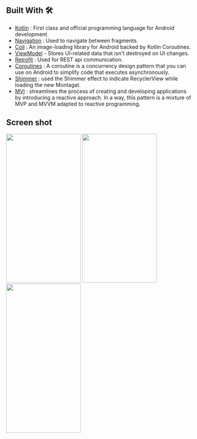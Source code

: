 ## Built With 🛠

- [Kotlin](https://kotlinlang.org/) : First class and official programming language for Android development.
- [Navigation](https://developer.android.com/guide/navigation/navigation-getting-started) : Used to navigate between fragments.
- [Coil](https://coil-kt.github.io/coil/) : An image-loading library for Android backed by Kotlin Coroutines.
- [ViewModel](https://developer.android.com/topic/libraries/architecture/viewmodel) - Stores UI-related data that isn't destroyed on UI changes.
- [Retrofit](https://github.com/square/retrofit) : Used for REST api communication.
- [Coroutines](https://github.com/Kotlin/kotlinx.coroutines) : A coroutine is a concurrency design pattern that you can use on Android to simplify code that executes asynchronously.
- [Shimmer](https://facebook.github.io/shimmer-android/) : used the Shimmer effect to indicate RecyclerView while loading the new Montagat.
- [MVI](https://amsterdamstandard.com/story/modern-android-architecture-with-mvi-design-pattern) : streamlines the process of creating and developing applications by introducing a reactive approach. In a way, this pattern is a mixture of MVP and MVVM adapted to reactive programming.





## Screen shot

<img src = "https://user-images.githubusercontent.com/53982895/229954456-07cc6af9-1dc6-42f2-8c31-e6b8949b5e60.png" width = "200" height = "400">  <img src = "https://user-images.githubusercontent.com/53982895/229954730-ef75038d-7d3f-4e09-9346-927f0b563f3a.png" width = "200" height = "400">
<img src = "https://user-images.githubusercontent.com/53982895/229954752-204b44aa-31ab-447f-bfce-362bb51ee075.png" width = "200" height = "400">
